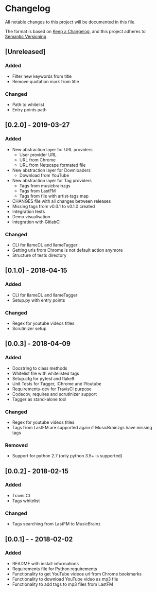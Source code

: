 # Changelog
All notable changes to this project will be documented in this file.

The format is based on [Keep a Changelog](https://keepachangelog.com/en/1.0.0/),
and this project adheres to [Semantic Versioning](https://semver.org/spec/v2.0.0.html).

## [Unreleased]
### Added
- Filter new keywords from title
- Remove quotation mark from title

### Changed
- Path to whitelist
- Entry points path

## [0.2.0] - 2019-03-27
### Added
- New abstraction layer for URL providers
    - User provider URL
    - URL from Chrome
    - URL from Netscape formated file
- New abstraction layer for Downloaders
    - Download from YouTube
- New abstraction layer for Tag providers
    - Tags from musicbrainzgs
    - Tags from LastFM
    - Tags from file with artist-tags map
- CHANGES file with all changes between releases
- Missing tags from v0.0.1 to v0.1.0 created
- Integration tests
- Demo visualisation
- Integration with GitlabCI

### Changed
- CLI for llameDL and llameTagger
- Getting urls from Chrome is not default action anymore
- Structure of tests directory

## [0.1.0] - 2018-04-15
### Added
- CLI for llameDL and llameTagger
- Setup.py with entry points

### Changed
- Regex for youtube videos titles
- Scrutinizer setup

## [0.0.3] - 2018-04-09
### Added
- Docstring to class methods
- Whitelist file with whitelisted tags
- Setup.cfg for pytest and flake8
- Unit Tests for Tagger, IChrome and IYoutube
- Requirements-dev for TravisCI purpose
- Codecov, requires and scrutinizer support
- Tagger as stand-alone tool

### Changed
- Regex for youtube videos titles
- Tags from LastFM are supported again if MusicBrainzgs have missing tags

### Removed
- Support for python 2.7 (only python 3.5+ is supported)

## [0.0.2] - 2018-02-15
### Added
- Travis CI
- Tags whitelist

### Changed
- Tags searching from LastFM to MusicBrainz

## [0.0.1] - - 2018-02-02
### Added
- README with install informations
- Requirements file for Python requirements
- Functionality to get YouTube videos url from Chrome bookmarks
- Functionality to download YouTube video as mp3 file
- Functionality to add tags to mp3 files from LastFM
